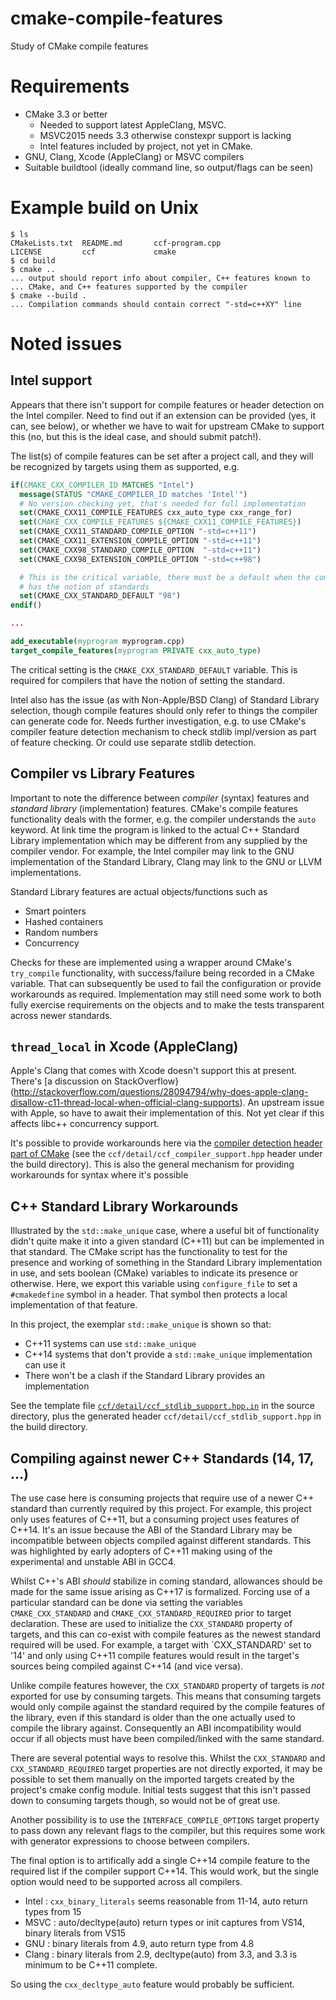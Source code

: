 # cmake-compile-features
Study of CMake compile features

# Requirements
- CMake 3.3 or better
  - Needed to support latest AppleClang, MSVC.
   - MSVC2015 needs 3.3 otherwise constexpr support is lacking
   - Intel features included by project, not yet in CMake.
- GNU, Clang, Xcode (AppleClang) or MSVC compilers
- Suitable buildtool (ideally command line, so output/flags can be seen)

# Example build on Unix
```
$ ls
CMakeLists.txt  README.md       ccf-program.cpp
LICENSE         ccf             cmake
$ cd build
$ cmake ..
... output should report info about compiler, C++ features known to
... CMake, and C++ features supported by the compiler
$ cmake --build .
... Compilation commands should contain correct "-std=c++XY" line
```

# Noted issues
## Intel support
Appears that there isn't support for compile features or header detection
on the Intel compiler. Need to find out if an extension can be provided
(yes, it can, see below), or whether we have to wait for upstream CMake
to support this (no, but this is the ideal case, and should submit patch!).

The list(s) of compile features can be set after a project call, and
they will be recognized by targets using them as supported, e.g.

```cmake
if(CMAKE_CXX_COMPILER_ID MATCHES "Intel")
  message(STATUS "CMAKE_COMPILER_ID matches 'Intel'")
  # No version checking yet, that's needed for full implementation
  set(CMAKE_CXX11_COMPILE_FEATURES cxx_auto_type cxx_range_for)
  set(CMAKE_CXX_COMPILE_FEATURES ${CMAKE_CXX11_COMPILE_FEATURES})
  set(CMAKE_CXX11_STANDARD_COMPILE_OPTION "-std=c++11")
  set(CMAKE_CXX11_EXTENSION_COMPILE_OPTION "-std=c++11")
  set(CMAKE_CXX98_STANDARD_COMPILE_OPTION  "-std=c++11")
  set(CMAKE_CXX98_EXTENSION_COMPILE_OPTION "-std=c++98")

  # This is the critical variable, there must be a default when the compiler
  # has the notion of standards
  set(CMAKE_CXX_STANDARD_DEFAULT "98")
endif()

...

add_executable(myprogram myprogram.cpp)
target_compile_features(myprogram PRIVATE cxx_auto_type)
```

The critical setting is the `CMAKE_CXX_STANDARD_DEFAULT` variable. This is
required for compilers that have the notion of setting the standard.

Intel also has the issue (as with Non-Apple/BSD Clang) of Standard Library
selection, though compile features should only refer to things the compiler
can generate code for. Needs further investigation, e.g. to use CMake's
compiler feature detection mechanism to check stdlib impl/version as
part of feature checking. Or could use separate stdlib detection.

## Compiler vs Library Features
Important to note the difference between *compiler* (syntax) features and
*standard library* (implementation) features. CMake's compile features
functionality deals with the former, e.g. the compiler understands the
`auto` keyword. At link time the program is linked to the actual C++
Standard Library implementation which may be different from any supplied
by the compiler vendor. For example, the Intel compiler may link to
the GNU implementation of the Standard Library, Clang may link to the
GNU or LLVM implementations.

Standard Library features are actual objects/functions such as

- Smart pointers
- Hashed containers
- Random numbers
- Concurrency

Checks for these are implemented using a wrapper around CMake's
`try_compile` functionality, with success/failure being recorded in a
CMake variable. That can subsequently be used to fail the configuration
or provide workarounds as required. Implementation may still need some
work to both fully exercise requirements on the objects and to make
the tests transparent across newer standards.

## `thread_local` in Xcode (AppleClang)
Apple's Clang that comes with Xcode doesn't support this at present.
There's [a discussion on StackOverflow}(http://stackoverflow.com/questions/28094794/why-does-apple-clang-disallow-c11-thread-local-when-official-clang-supports). An upstream issue with Apple, so have to await their implementation of this. Not yet clear if this affects libc++ concurrency support.

It's possible to provide workarounds here via the [compiler detection
header part of CMake](https://cmake.org/cmake/help/v3.3/module/WriteCompilerDetectionHeader.html) (see the `ccf/detail/ccf_compiler_support.hpp` header
under the build directory). This is also the general mechanism for
providing workarounds for syntax where it's possible

## C++ Standard Library Workarounds
Illustrated by the `std::make_unique` case, where a useful bit of functionality
didn't quite make it into a given standard (C++11) but can be implemented in
that standard. The CMake script has the functionality to test for the presence
and working of something in the Standard Library implementation in use, and
sets boolean (CMake) variables to indicate its presence or otherwise.
Here, we export this variable using `configure_file` to set a `#cmakedefine`
symbol in a header. That symbol then protects a local implementation of that
feature.

In this project, the exemplar `std::make_unique` is shown so that:

- C++11 systems can use `std::make_unique`
- C++14 systems that don't provide a `std::make_unique` implementation can use it
- There won't be a clash if the Standard Library provides an implementation

See the template file [`ccf/detail/ccf_stdlib_support.hpp.in`](ccf/detail/ccf_stdlib_support.hpp.in) in the source directory, plus the generated header
`ccf/detail/ccf_stdlib_support.hpp` in the build directory.

## Compiling against newer C++ Standards (14, 17, ...)
The use case here is consuming projects that require use of a newer
C++ standard than currently required by this project. For example,
this project only uses features of C++11, but a consuming project
uses features of C++14. It's an issue because the ABI of the
Standard Library may be incompatible between objects compiled
against different standards. This was highlighted by early adopters of
C++11 making using of the experimental and unstable ABI in GCC4.

Whilst C++'s ABI *should* stabilize in coming standard, allowances should
be made for the same issue arising as C++17 is formalized. Forcing use
of a particular standard can be done via setting the variables
`CMAKE_CXX_STANDARD` and `CMAKE_CXX_STANDARD_REQUIRED` prior to
target declaration. These are used to initialize the `CXX_STANDARD` property of targets, and this can co-exist with compile features as the
newest standard required will be used. For example, a target with
`CXX_STANDARD' set to '14' and only using C++11 compile features
would result in the target's sources being compiled against C++14 (and vice versa).

Unlike compile features however, the `CXX_STANDARD` property of targets
is *not* exported for use by consuming targets. This means that
consuming targets would only compile against the standard required by
the compile features of the library, even if this standard is older
than the one actually used to compile the library against. Consequently
an ABI incompatibility would occur if all objects must have been
compiled/linked with the same standard.

There are several potential ways to resolve this. Whilst the `CXX_STANDARD`
and `CXX_STANDARD_REQUIRED` target properties are not directly exported,
it may be possible to set them manually on the imported targets created by
the project's cmake config module. Initial tests suggest that this isn't
passed down to consuming targets though, so would not be of great use.

Another possibility is to use the `INTERFACE_COMPILE_OPTIONS` target property to pass down any relevant flags to the
compiler, but this requires some work with generator expressions to
choose between compilers.

The final option is to artifically add a single C++14 compile feature to the
required list if the compiler support C++14. This would work, but the single
option would need to be supported across all compilers.

- Intel : `cxx_binary_literals` seems reasonable from 11-14, auto return types from 15
- MSVC : auto/decltype(auto) return types or init captures from VS14, binary literals from VS15
- GNU : binary literals from 4.9, auto return type from 4.8
- Clang : binary literals from 2.9, decltype(auto) from 3.3, and 3.3 is minimum to be C++11 complete.

So using the `cxx_decltype_auto` feature would probably be sufficient.

